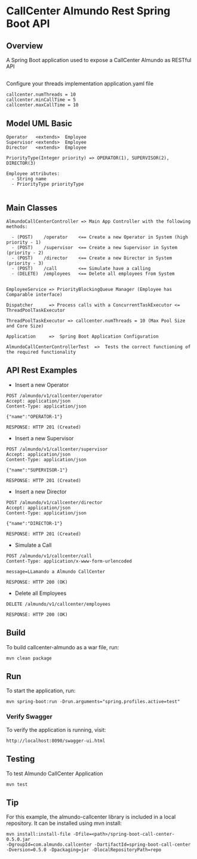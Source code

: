 # CallCenter Almundo Rest Spring Boot API

## Overview

A Spring Boot application used to expose a CallCenter Almundo as RESTful API

## 

Configure your threads implementation application.yaml file

```
callcenter.numThreads = 10
callcenter.minCallTime = 5 
callcenter.maxCallTime = 10
```

## Model UML Basic

```
Operator   <extends>  Employee 
Supervisor <extends>  Employee
Director   <extends>  Employee 

PriorityType(Integer priority) => OPERATOR(1), SUPERVISOR(2), DIRECTOR(3)

Employee attributes:
  - String name
  - PriorityType priorityType
  
```

## Main Classes

```
AlmundoCallCenterController => Main App Controller with the following methods:

  - (POST)    /operator    <== Create a new Operator in System (high priority - 1)
  - (POST)    /supervisor  <== Create a new Supervisor in System (priority - 2)
  - (POST)    /director    <== Create a new Director in System (priority - 3)
  - (POST)    /call        <== Simulate have a calling 
  - (DELETE)  /employees   <== Delete all employees from System
 

EmployeeService => PriorityBlockingQueue Manager (Employee has Comparable interface)

Dispatcher      => Process calls with a ConcurrentTaskExecutor <= ThreadPoolTaskExecutor 

ThreadPoolTaskExecutor => callcenter.numThreads = 10 (Max Pool Size and Core Size)

Application     =>  Spring Boot Application Configuration

AlmundoCallCenterControllerTest  =>  Tests the correct functioning of the required functionality

```

## API Rest Examples

- Insert a new Operator

```
POST /almundo/v1/callcenter/operator
Accept: application/json
Content-Type: application/json

{"name":"OPERATOR-1"}

RESPONSE: HTTP 201 (Created)
```

- Insert a new Supervisor

```
POST /almundo/v1/callcenter/supervisor
Accept: application/json
Content-Type: application/json

{"name":"SUPERVISOR-1"}

RESPONSE: HTTP 201 (Created)
```

- Insert a new Director

```
POST /almundo/v1/callcenter/director
Accept: application/json
Content-Type: application/json

{"name":"DIRECTOR-1"}

RESPONSE: HTTP 201 (Created)
```

- Simulate a Call 

```
POST /almundo/v1/callcenter/call
Content-Type: application/x-www-form-urlencoded

message=LLamando a Almundo CallCenter

RESPONSE: HTTP 200 (OK)
```

- Delete all Employees

```
DELETE /almundo/v1/callcenter/employees

RESPONSE: HTTP 200 (OK)
```


## Build

To build callcenter-almundo as a war file, run:

```
mvn clean package
```

## Run

To start the application, run:

```
mvn spring-boot:run -Drun.arguments="spring.profiles.active=test"

```

### Verify Swagger

To verify the application is running, visit:

```
http://localhost:8090/swagger-ui.html
```

## Testing

To test Almundo CallCenter Application

```
mvn test
```

## Tip

For this example, the almundo-callcenter library is included in a local repository. It can be
installed using mvn install:

```
mvn install:install-file -Dfile=<path>/spring-boot-call-center-0.5.0.jar 
-DgroupId=com.almundo.callcenter -DartifactId=spring-boot-call-center 
-Dversion=0.5.0 -Dpackaging=jar -DlocalRepositoryPath=repo
```
